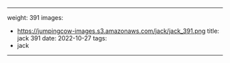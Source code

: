 
---
weight: 391
images:
- https://jumpingcow-images.s3.amazonaws.com/jack/jack_391.png
title: jack 391
date: 2022-10-27
tags:
- jack
---
